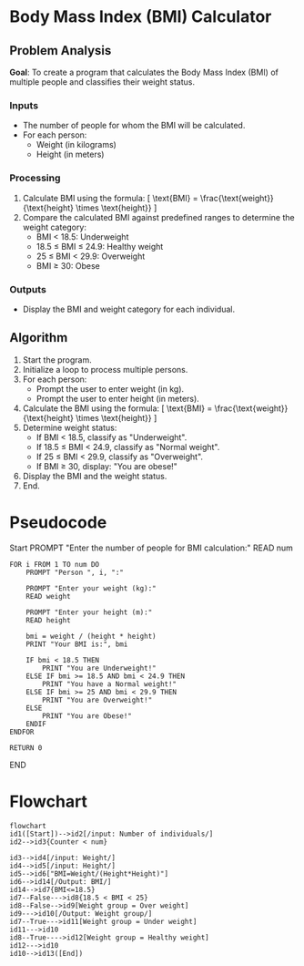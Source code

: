 # Body Mass Index (BMI) Calculator

## Problem Analysis
**Goal**: To create a program that calculates the Body Mass Index (BMI) of multiple people and classifies their weight status.

### Inputs
- The number of people for whom the BMI will be calculated.
- For each person:
  - Weight (in kilograms)
  - Height (in meters)

### Processing
1. Calculate BMI using the formula:
   \[
   \text{BMI} = \frac{\text{weight}}{\text{height} \times \text{height}}
   \]
2. Compare the calculated BMI against predefined ranges to determine the weight category:
   - BMI < 18.5: Underweight
   - 18.5 ≤ BMI ≤ 24.9: Healthy weight
   - 25 ≤ BMI < 29.9: Overweight
   - BMI ≥ 30: Obese

### Outputs
- Display the BMI and weight category for each individual.

## Algorithm
1. Start the program.
2. Initialize a loop to process multiple persons.
3. For each person:
   - Prompt the user to enter weight (in kg).
   - Prompt the user to enter height (in meters).
4. Calculate the BMI using the formula: 
   \[
   \text{BMI} = \frac{\text{weight}}{\text{height} \times \text{height}}
   \]
5. Determine weight status:
   - If BMI < 18.5, classify as "Underweight".
   - If 18.5 ≤ BMI < 24.9, classify as "Normal weight".
   - If 25 ≤ BMI < 29.9, classify as "Overweight".
   - If BMI ≥ 30, display: "You are obese!"
6. Display the BMI and the weight status.
7. End.
# Pseudocode
Start
    PROMPT "Enter the number of people for BMI calculation:"
    READ num

    FOR i FROM 1 TO num DO
        PROMPT "Person ", i, ":"
        
        PROMPT "Enter your weight (kg):"
        READ weight
        
        PROMPT "Enter your height (m):"
        READ height
        
        bmi = weight / (height * height)
        PRINT "Your BMI is:", bmi
        
        IF bmi < 18.5 THEN
            PRINT "You are Underweight!"
        ELSE IF bmi >= 18.5 AND bmi < 24.9 THEN
            PRINT "You have a Normal weight!"
        ELSE IF bmi >= 25 AND bmi < 29.9 THEN
            PRINT "You are Overweight!"
        ELSE
            PRINT "You are Obese!"
        ENDIF
    ENDFOR

    RETURN 0
END
# Flowchart
``` mermaid
flowchart 
id1([Start])-->id2[/input: Number of individuals/]
id2-->id3{Counter < num}

id3-->id4[/input: Weight/]
id4-->id5[/input: Height/]
id5-->id6["BMI=Weight/(Height*Height)"] 
id6-->id14[/Output: BMI/]
id14-->id7{BMI<=18.5}
id7--False--->id8{18.5 < BMI < 25}
id8--False-->id9[Weight group = Over weight]
id9--->id10[/Output: Weight group/]
id7--True--->id11[Weight group = Under weight]
id11--->id10
id8--True---->id12[Weight group = Healthy weight]
id12--->id10
id10-->id13([End])


```













